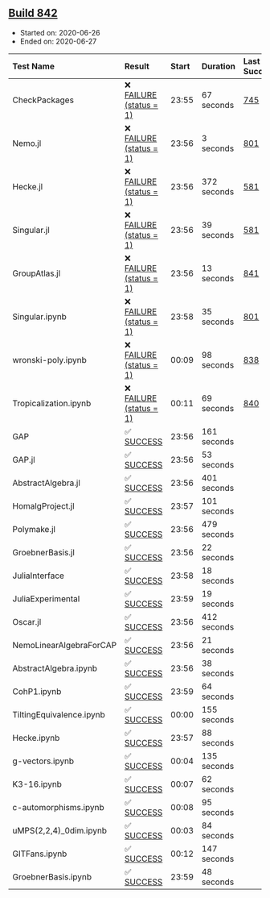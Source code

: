 ## [Build 842](https://oscarci.mathematik.uni-kl.de/job/oscar-julia-1.4/842/)

* Started on: 2020-06-26
* Ended on: 2020-06-27

| Test Name    | Result | Start | Duration | Last Success | First Failure |
|:-------------|:-------|:------|:---------|:-------------|:--------------|
| CheckPackages | ❌ [FAILURE (status = 1)](https://oscarci.mathematik.uni-kl.de/job/oscar-julia-1.4/842/artifact/logs/build-842/CheckPackages.log) | 23:55 | 67 seconds | [745](https://oscarci.mathematik.uni-kl.de/job/oscar-julia-1.4/745/) | [746](https://oscarci.mathematik.uni-kl.de/job/oscar-julia-1.4/746/) |
| Nemo.jl | ❌ [FAILURE (status = 1)](https://oscarci.mathematik.uni-kl.de/job/oscar-julia-1.4/842/artifact/logs/build-842/Nemo.jl.log) | 23:56 | 3 seconds | [801](https://oscarci.mathematik.uni-kl.de/job/oscar-julia-1.4/801/) | [802](https://oscarci.mathematik.uni-kl.de/job/oscar-julia-1.4/802/) |
| Hecke.jl | ❌ [FAILURE (status = 1)](https://oscarci.mathematik.uni-kl.de/job/oscar-julia-1.4/842/artifact/logs/build-842/Hecke.jl.log) | 23:56 | 372 seconds | [581](https://oscarci.mathematik.uni-kl.de/job/oscar-julia-1.4/581/) | [582](https://oscarci.mathematik.uni-kl.de/job/oscar-julia-1.4/582/) |
| Singular.jl | ❌ [FAILURE (status = 1)](https://oscarci.mathematik.uni-kl.de/job/oscar-julia-1.4/842/artifact/logs/build-842/Singular.jl.log) | 23:56 | 39 seconds | [581](https://oscarci.mathematik.uni-kl.de/job/oscar-julia-1.4/581/) | [582](https://oscarci.mathematik.uni-kl.de/job/oscar-julia-1.4/582/) |
| GroupAtlas.jl | ❌ [FAILURE (status = 1)](https://oscarci.mathematik.uni-kl.de/job/oscar-julia-1.4/842/artifact/logs/build-842/GroupAtlas.jl.log) | 23:56 | 13 seconds | [841](https://oscarci.mathematik.uni-kl.de/job/oscar-julia-1.4/841/) | [842](https://oscarci.mathematik.uni-kl.de/job/oscar-julia-1.4/842/) |
| Singular.ipynb | ❌ [FAILURE (status = 1)](https://oscarci.mathematik.uni-kl.de/job/oscar-julia-1.4/842/artifact/logs/build-842/Singular.ipynb.log) | 23:58 | 35 seconds | [801](https://oscarci.mathematik.uni-kl.de/job/oscar-julia-1.4/801/) | [802](https://oscarci.mathematik.uni-kl.de/job/oscar-julia-1.4/802/) |
| wronski-poly.ipynb | ❌ [FAILURE (status = 1)](https://oscarci.mathematik.uni-kl.de/job/oscar-julia-1.4/842/artifact/logs/build-842/wronski-poly.ipynb.log) | 00:09 | 98 seconds | [838](https://oscarci.mathematik.uni-kl.de/job/oscar-julia-1.4/838/) | [839](https://oscarci.mathematik.uni-kl.de/job/oscar-julia-1.4/839/) |
| Tropicalization.ipynb | ❌ [FAILURE (status = 1)](https://oscarci.mathematik.uni-kl.de/job/oscar-julia-1.4/842/artifact/logs/build-842/Tropicalization.ipynb.log) | 00:11 | 69 seconds | [840](https://oscarci.mathematik.uni-kl.de/job/oscar-julia-1.4/840/) | [841](https://oscarci.mathematik.uni-kl.de/job/oscar-julia-1.4/841/) |
| GAP | ✅ [SUCCESS](https://oscarci.mathematik.uni-kl.de/job/oscar-julia-1.4/842/artifact/logs/build-842/GAP.log) | 23:56 | 161 seconds |  |  |
| GAP.jl | ✅ [SUCCESS](https://oscarci.mathematik.uni-kl.de/job/oscar-julia-1.4/842/artifact/logs/build-842/GAP.jl.log) | 23:56 | 53 seconds |  |  |
| AbstractAlgebra.jl | ✅ [SUCCESS](https://oscarci.mathematik.uni-kl.de/job/oscar-julia-1.4/842/artifact/logs/build-842/AbstractAlgebra.jl.log) | 23:56 | 401 seconds |  |  |
| HomalgProject.jl | ✅ [SUCCESS](https://oscarci.mathematik.uni-kl.de/job/oscar-julia-1.4/842/artifact/logs/build-842/HomalgProject.jl.log) | 23:57 | 101 seconds |  |  |
| Polymake.jl | ✅ [SUCCESS](https://oscarci.mathematik.uni-kl.de/job/oscar-julia-1.4/842/artifact/logs/build-842/Polymake.jl.log) | 23:56 | 479 seconds |  |  |
| GroebnerBasis.jl | ✅ [SUCCESS](https://oscarci.mathematik.uni-kl.de/job/oscar-julia-1.4/842/artifact/logs/build-842/GroebnerBasis.jl.log) | 23:56 | 22 seconds |  |  |
| JuliaInterface | ✅ [SUCCESS](https://oscarci.mathematik.uni-kl.de/job/oscar-julia-1.4/842/artifact/logs/build-842/JuliaInterface.log) | 23:58 | 18 seconds |  |  |
| JuliaExperimental | ✅ [SUCCESS](https://oscarci.mathematik.uni-kl.de/job/oscar-julia-1.4/842/artifact/logs/build-842/JuliaExperimental.log) | 23:59 | 19 seconds |  |  |
| Oscar.jl | ✅ [SUCCESS](https://oscarci.mathematik.uni-kl.de/job/oscar-julia-1.4/842/artifact/logs/build-842/Oscar.jl.log) | 23:56 | 412 seconds |  |  |
| NemoLinearAlgebraForCAP | ✅ [SUCCESS](https://oscarci.mathematik.uni-kl.de/job/oscar-julia-1.4/842/artifact/logs/build-842/NemoLinearAlgebraForCAP.log) | 23:56 | 21 seconds |  |  |
| AbstractAlgebra.ipynb | ✅ [SUCCESS](https://oscarci.mathematik.uni-kl.de/job/oscar-julia-1.4/842/artifact/logs/build-842/AbstractAlgebra.ipynb.log) | 23:56 | 38 seconds |  |  |
| CohP1.ipynb | ✅ [SUCCESS](https://oscarci.mathematik.uni-kl.de/job/oscar-julia-1.4/842/artifact/logs/build-842/CohP1.ipynb.log) | 23:59 | 64 seconds |  |  |
| TiltingEquivalence.ipynb | ✅ [SUCCESS](https://oscarci.mathematik.uni-kl.de/job/oscar-julia-1.4/842/artifact/logs/build-842/TiltingEquivalence.ipynb.log) | 00:00 | 155 seconds |  |  |
| Hecke.ipynb | ✅ [SUCCESS](https://oscarci.mathematik.uni-kl.de/job/oscar-julia-1.4/842/artifact/logs/build-842/Hecke.ipynb.log) | 23:57 | 88 seconds |  |  |
| g-vectors.ipynb | ✅ [SUCCESS](https://oscarci.mathematik.uni-kl.de/job/oscar-julia-1.4/842/artifact/logs/build-842/g-vectors.ipynb.log) | 00:04 | 135 seconds |  |  |
| K3-16.ipynb | ✅ [SUCCESS](https://oscarci.mathematik.uni-kl.de/job/oscar-julia-1.4/842/artifact/logs/build-842/K3-16.ipynb.log) | 00:07 | 62 seconds |  |  |
| c-automorphisms.ipynb | ✅ [SUCCESS](https://oscarci.mathematik.uni-kl.de/job/oscar-julia-1.4/842/artifact/logs/build-842/c-automorphisms.ipynb.log) | 00:08 | 95 seconds |  |  |
| uMPS(2,2,4)_0dim.ipynb | ✅ [SUCCESS](https://oscarci.mathematik.uni-kl.de/job/oscar-julia-1.4/842/artifact/logs/build-842/uMPS-2-2-4-_0dim.ipynb.log) | 00:03 | 84 seconds |  |  |
| GITFans.ipynb | ✅ [SUCCESS](https://oscarci.mathematik.uni-kl.de/job/oscar-julia-1.4/842/artifact/logs/build-842/GITFans.ipynb.log) | 00:12 | 147 seconds |  |  |
| GroebnerBasis.ipynb | ✅ [SUCCESS](https://oscarci.mathematik.uni-kl.de/job/oscar-julia-1.4/842/artifact/logs/build-842/GroebnerBasis.ipynb.log) | 23:59 | 48 seconds |  |  |
